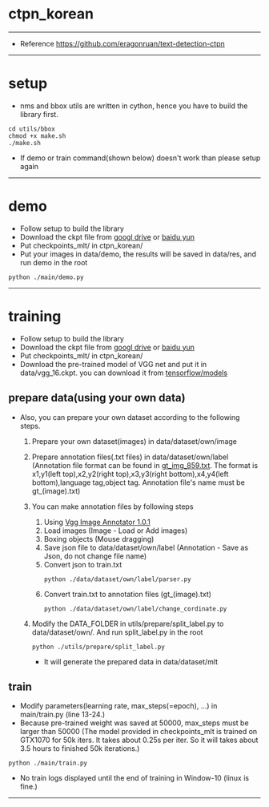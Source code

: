 # ctpn_korean

***
- Reference <https://github.com/eragonruan/text-detection-ctpn>
***
# setup
- nms and bbox utils are written in cython, hence you have to build the library first.
```shell
cd utils/bbox
chmod +x make.sh
./make.sh
```
- If demo or train command(shown below) doesn't work than please setup again
***
# demo
- Follow setup to build the library 
- Download the ckpt file from [googl drive](https://drive.google.com/file/d/1HcZuB_MHqsKhKEKpfF1pEU85CYy4OlWO/view?usp=sharing) or [baidu yun](https://pan.baidu.com/s/1BNHt_9fiqRPGmEXPaxaFXw)
- Put checkpoints_mlt/ in ctpn_korean/
- Put your images in data/demo, the results will be saved in data/res, and run demo in the root 
```shell
python ./main/demo.py
```
***
# training
- Follow setup to build the library 
- Download the ckpt file from [googl drive](https://drive.google.com/file/d/1HcZuB_MHqsKhKEKpfF1pEU85CYy4OlWO/view?usp=sharing) or [baidu yun](https://pan.baidu.com/s/1BNHt_9fiqRPGmEXPaxaFXw)
- Put checkpoints_mlt/ in ctpn_korean/
- Download the pre-trained model of VGG net and put it in data/vgg_16.ckpt. you can download it from [tensorflow/models](https://github.com/tensorflow/models/tree/1af55e018eebce03fb61bba9959a04672536107d/research/slim)

## prepare data(using your own data)
- Also, you can prepare your own dataset according to the following steps. 
    1. Prepare your own dataset(images) in data/dataset/own/image
    2. Prepare annotation files(.txt files) in data/dataset/own/label (Annotation file format can be found in [gt_img_859.txt](https://github.com/HONUBIN/ctpn_korean/tree/master/data/readme/gt_img_859.txt). The format is x1,y1(left top),x2,y2(right top),x3,y3(right bottom),x4,y4(left bottom),language tag,object tag. Annotation file's name must be gt_(image).txt)
    3. You can make annotation files by following steps
        1. Using [Vgg Image Annotator 1.0.1](https://www.robots.ox.ac.uk/~vgg/software/via/via-1.0.1.html)
        2. Load images (Image - Load or Add images)
        3. Boxing objects (Mouse dragging)
        4. Save json file to data/dataset/own/label (Annotation - Save as Json, do not change file name)
        5. Convert json to train.txt
            ```shell
            python ./data/dataset/own/label/parser.py
            ```
        6. Convert train.txt to annotation files (gt_(image).txt)
            ```shell
            python ./data/dataset/own/label/change_cordinate.py
            ```
        
    4. Modify the DATA_FOLDER in utils/prepare/split_label.py to data/dataset/own/. And run split_label.py in the root
        ```shell
        python ./utils/prepare/split_label.py
        ```
        - It will generate the prepared data in data/dataset/mlt


## train 
- Modify parameters(learning rate, max_steps(=epoch), ...) in main/train.py (line 13-24.)
- Because pre-trained weight was saved at 50000, max_steps must be larger than 50000 (The model provided in checkpoints_mlt is trained on GTX1070 for 50k iters. It takes about 0.25s per iter. So it will takes about 3.5 hours to finished 50k iterations.)
```shell
python ./main/train.py
```
- No train logs displayed until the end of training in Window-10 (linux is fine.)
***
